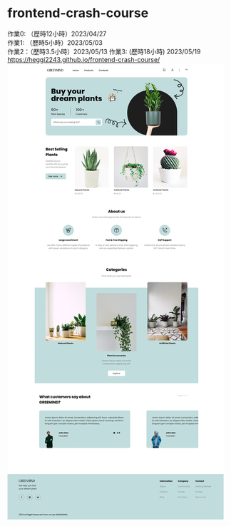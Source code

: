# frontend-crash-course

作業0: （歷時12小時）2023/04/27  
作業1: （歷時5小時）2023/05/03  
作業2：（歷時3.5小時）2023/05/13
作業3: (歷時18小時) 2023/05/19 https://heggi2243.github.io/frontend-crash-course/
![image](https://raw.githubusercontent.com/Heggi2243/frontend-crash-course/main/assignment%200/assignmen0-cover.png)
